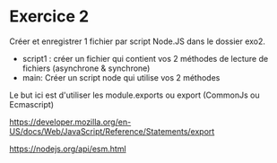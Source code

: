 # Exercice 2

Créer et enregistrer 1 fichier par script Node.JS dans le dossier exo2.

- script1 : créer un fichier qui contient vos 2 méthodes de lecture de fichiers (asynchrone & synchrone)
- main: Créer un script node qui utilise vos 2 méthodes

Le but ici est d'utiliser les module.exports ou export (CommonJs ou Ecmascript)

https://developer.mozilla.org/en-US/docs/Web/JavaScript/Reference/Statements/export

https://nodejs.org/api/esm.html